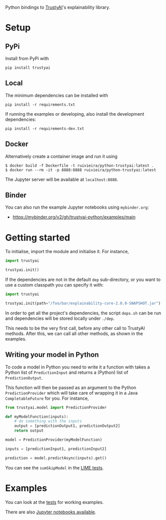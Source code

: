 Python bindings to [TrustyAI](https://kogito.kie.org/trustyai/)'s explainability library.

# Setup

## PyPi

Install from PyPi with

```shell
pip install trustyai
```

## Local

The minimum dependencies can be installed with

```shell
pip install -r requirements.txt
```

If running the examples or developing, also install the development dependencies:

```shell
pip install -r requirements-dev.txt
```

## Docker

Alternatively create a container image and run it using

```shell
$ docker build -f Dockerfile -t ruivieira/python-trustyai:latest .
$ docker run --rm -it -p 8888:8888 ruivieira/python-trustyai:latest
```

The Jupyter server will be available at `localhost:8888`.

## Binder

You can also run the example Jupyter notebooks using `mybinder.org`:

- https://mybinder.org/v2/gh/trustyai-python/examples/main

# Getting started

To initialise, import the module and initialise it.
For instance,

```python
import trustyai

trustyai.init()
```

If the dependencies are not in the default `dep` sub-directory, or
you want to use a custom classpath you can specify it with:
```python
import trustyai

trustyai.init(path="/foo/bar/explainability-core-2.0.0-SNAPSHOT.jar")
```

In order to get all the project's dependencies, the script `deps.sh` can be run and dependencies will
be stored locally under `./dep`.

This needs to be the very first call, before any other call to TrustyAI methods. After this, we can call all other methods, as shown in the examples.

## Writing your model in Python

To code a model in Python you need to write it a function with takes a Python list of `PredictionInput` and
returns a (Python) list of `PredictionOutput`. 

This function will then be passed as an argument to the Python `PredictionProvider`
which will take care of wrapping it in a Java `CompletableFuture` for you.
For instance,

```python
from trustyai.model import PredictionProvider

def myModelFunction(inputs):
    # do something with the inputs
    output = [predictionOutput1, predictionOutput2]
    return output

model = PredictionProvider(myModelFunction)

inputs = [predictionInput1, predictionInput2]

prediction = model.predictAsync(inputs).get()
```

You can see the `sumSkipModel` in the [LIME tests](https://github.com/trustyai-python/module/blob/main/tests/test_limeexplainer.py).

# Examples

You can look at the [tests](https://github.com/trustyai-python/module/tree/main/tests) for working examples.

There are also [Jupyter notebooks available](https://github.com/trustyai-python/examples).